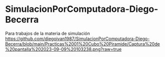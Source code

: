 # SimulacionPorComputadora-Diego-Becerra
Para trabajos de la materia de simulación
https://github.com/diegoivan1987/SimulacionPorComputadora-Diego-Becerra/blob/main/Practicas%2001%20Cubo%20Piramide/Captura%20de%20pantalla%202023-09-09%20103238.png?raw=true
